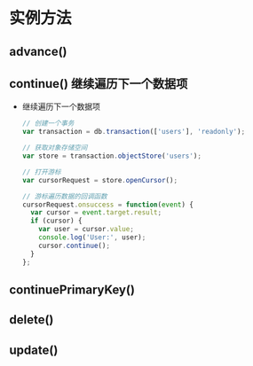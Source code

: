 # 实例方法

## advance()

## continue() 继续遍历下一个数据项

+ 继续遍历下一个数据项

  ```js
  // 创建一个事务
  var transaction = db.transaction(['users'], 'readonly');

  // 获取对象存储空间
  var store = transaction.objectStore('users');

  // 打开游标
  var cursorRequest = store.openCursor();

  // 游标遍历数据的回调函数
  cursorRequest.onsuccess = function(event) {
    var cursor = event.target.result;
    if (cursor) {
      var user = cursor.value;
      console.log('User:', user);
      cursor.continue();
    }
  };
  ```

## continuePrimaryKey()

## delete()

## update()

